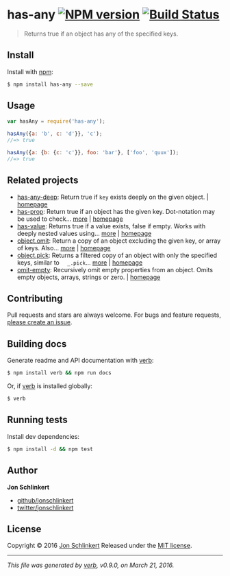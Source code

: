 # has-any [![NPM version](https://img.shields.io/npm/v/has-any.svg)](https://www.npmjs.com/package/has-any) [![Build Status](https://img.shields.io/travis/jonschlinkert/has-any.svg)](https://travis-ci.org/jonschlinkert/has-any)

> Returns true if an object has any of the specified keys.

## Install

Install with [npm](https://www.npmjs.com/):

```sh
$ npm install has-any --save
```

## Usage

```js
var hasAny = require('has-any');

hasAny({a: 'b', c: 'd'}}, 'c');
//=> true

hasAny({a: {b: {c: 'c'}}, foo: 'bar'}, ['foo', 'quux']);
//=> true
```

## Related projects

* [has-any-deep](https://www.npmjs.com/package/has-any-deep): Return true if `key` exists deeply on the given object.  | [homepage](https://github.com/jonschlinkert/has-any-deep)
* [has-prop](https://www.npmjs.com/package/has-prop): Return true if an object has the given key. Dot-notation may be used to check… [more](https://www.npmjs.com/package/has-prop) | [homepage](https://github.com/jonschlinkert/has-prop)
* [has-value](https://www.npmjs.com/package/has-value): Returns true if a value exists, false if empty. Works with deeply nested values using… [more](https://www.npmjs.com/package/has-value) | [homepage](https://github.com/jonschlinkert/has-value)
* [object.omit](https://www.npmjs.com/package/object.omit): Return a copy of an object excluding the given key, or array of keys. Also… [more](https://www.npmjs.com/package/object.omit) | [homepage](https://github.com/jonschlinkert/object.omit)
* [object.pick](https://www.npmjs.com/package/object.pick): Returns a filtered copy of an object with only the specified keys, similar to `  _.pick`… [more](https://www.npmjs.com/package/object.pick) | [homepage](https://github.com/jonschlinkert/object.pick)
* [omit-empty](https://www.npmjs.com/package/omit-empty): Recursively omit empty properties from an object. Omits empty objects, arrays, strings or zero. | [homepage](https://github.com/jonschlinkert/omit-empty)

## Contributing

Pull requests and stars are always welcome. For bugs and feature requests, [please create an issue](https://github.com/jonschlinkert/has-any/issues/new).

## Building docs

Generate readme and API documentation with [verb](https://github.com/verbose/verb):

```sh
$ npm install verb && npm run docs
```

Or, if [verb](https://github.com/verbose/verb) is installed globally:

```sh
$ verb
```

## Running tests

Install dev dependencies:

```sh
$ npm install -d && npm test
```

## Author

**Jon Schlinkert**

* [github/jonschlinkert](https://github.com/jonschlinkert)
* [twitter/jonschlinkert](http://twitter.com/jonschlinkert)

## License

Copyright © 2016 [Jon Schlinkert](https://github.com/jonschlinkert)
Released under the [MIT license](https://github.com/jonschlinkert/has-any/blob/master/LICENSE).

***

_This file was generated by [verb](https://github.com/verbose/verb), v0.9.0, on March 21, 2016._
